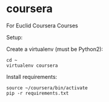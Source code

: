 # coursera
For Euclid Coursera Courses

Setup:

Create a virtualenv (must be Python2):

```
cd ~
virtualenv coursera
```

Install requirements:
```
source ~/coursera/bin/activate
pip -r requirements.txt
```
